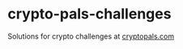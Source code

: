 # crypto-pals-challenges
Solutions for crypto challenges at [cryptopals.com](https://cryptopals.com/)
